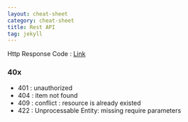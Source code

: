 ```yaml
---
layout: cheat-sheet
category: cheat-sheet
title: Rest API
tag: jekyll
---
```


Http Response Code :
[Link](https://en.wikipedia.org/wiki/ListofHTTPstatuscodes)

### 40x

- 401 : unauthorized
- 404 : item not found
- 409 : conflict : resource is already existed
- 422 : Unprocessable Entity: missing require parameters

